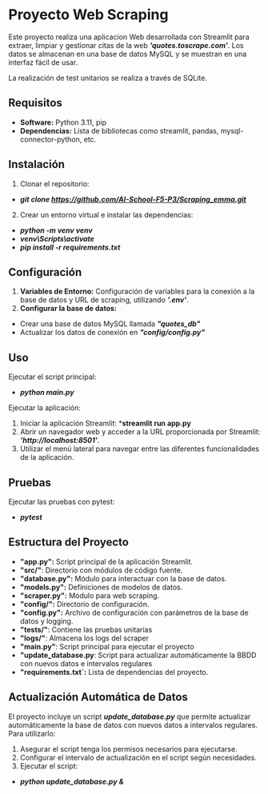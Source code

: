 # Proyecto Web Scraping

Este proyecto realiza una aplicacion Web desarrollada con Streamlit para extraer, limpiar y gestionar citas de la web ***'quotes.toscrape.com'***. Los datos se almacenan en una base de datos MySQL y se muestran en una interfaz fácil de usar. 

La realización de test unitarios se realiza a través de SQLite.

## Requisitos

- **Software:** Python 3.11, pip
- **Dependencias:** Lista de bibliotecas como streamlit, pandas, mysql-connector-python, etc.

## Instalación

1. Clonar el repositorio:
- ***git clone https://github.com/AI-School-F5-P3/Scraping_emma.git***

2. Crear un entorno virtual e instalar las dependencias:
- ***python -m venv venv***
- ***venv\Scripts\activate***
- ***pip install -r requirements.txt***

## Configuración
1. **Variables de Entorno:** Configuración de variables para la conexión a la base de datos y URL de scraping, utilizando ***'.env'***.
3. **Configurar la base de datos:**
- Crear una base de datos MySQL llamada ***"quotes_db"***
- Actualizar los datos de conexión en ***"config/config.py"***


## Uso

Ejecutar el script principal:
- ***python main.py***

Ejecutar la aplicación:

1. Iniciar la aplicación Streamlit:  ***streamlit run app.py**
2. Abrir un navegador web y acceder a la URL proporcionada por Streamlit: ***'http://localhost:8501'***.
3. Utilizar el menú lateral para navegar entre las diferentes funcionalidades de la aplicación.


## Pruebas

Ejecutar las pruebas con pytest:
- ***pytest***

## Estructura del Proyecto

- **"app.py":** Script principal de la aplicación Streamlit.
- **"src/"**: Directorio con módulos de código fuente.
- **"database.py":** Módulo para interactuar con la base de datos.
- **"models.py":** Definiciones de modelos de datos.
- **"scraper.py":** Módulo para web scraping.
- **"config/":** Directorio de configuración.
- **"config.py":** Archivo de configuración con parámetros de la base de datos y logging.
- **"tests/"**: Contiene las pruebas unitarias
- **"logs/"**: Almacena los logs del scraper
- **"main.py"**: Script principal para ejecutar el proyecto
- **"update_database.py**: Script para actualizar automáticamente la BBDD con nuevos datos e intervalos regulares
- **"requirements.txt`:** Lista de dependencias del proyecto.

## Actualización Automática de Datos

El proyecto incluye un script ***update_database.py*** que permite actualizar automáticamente la base de datos con nuevos datos a intervalos regulares. 
Para utilizarlo:

1. Asegurar el script tenga los permisos necesarios para ejecutarse.
2. Configurar el intervalo de actualización en el script según necesidades.
3. Ejecutar el script:
- ***python update_database.py &*** 